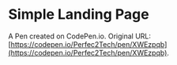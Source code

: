 # Simple Landing Page

A Pen created on CodePen.io. Original URL: [https://codepen.io/Perfec2Tech/pen/XWEzpqb](https://codepen.io/Perfec2Tech/pen/XWEzpqb).

